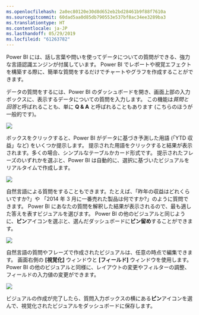 ```yaml
---
ms.openlocfilehash: 2a0ec80120e30d8d652eb2bd28461b9f88f7610a
ms.sourcegitcommit: 60dad5aa0d85db790553e537bf8ac34ee3289ba3
ms.translationtype: HT
ms.contentlocale: ja-JP
ms.lasthandoff: 05/29/2019
ms.locfileid: "61263782"
---
```

Power BI には、話し言葉や問いを使ってデータについての質問ができる、強力な言語認識エンジンが付属しています。 Power BI でレポートや視覚エフェクトを構築する際に、簡単な質問をするだけでチャートやグラフを作成することができます。

データの質問をするには、Power BI のダッシュボードを開き、画面上部の入力ボックスに、表示するデータについての質問を入力します。 この機能は*質問と回答*と呼ばれることも、単に **Q & A** と呼ばれることもあります (こちらのほうが一般的です)。

![](media/4-3-asking-questions-natural-language/4-3_1.png)

ボックスをクリックすると、Power BI がデータに基づき予測した用語 (「YTD 収益」など) をいくつか提示します。 提示された用語をクリックすると結果が表示されます。多くの場合、シンプルなテーブルかカード形式です。 提示されたフレーズのいずれかを選ぶと、Power BI は自動的に、選択に基づいたビジュアルをリアルタイムで作成します。

![](media/4-3-asking-questions-natural-language/4-3_2.png)

自然言語による質問をすることもできます。たとえば、「昨年の収益はどれくらいですか?」や 「2014 年 3 月に一番売れた製品は何ですか?」のように質問できます。 Power BI にあなたの質問を解釈した結果が表示されるので、最も適した答えを表すビジュアルを選びます。 Power BI の他のビジュアルと同じように、**ピン**アイコンを選ぶと、選んだダッシュボードに**ピン留め**することができます。

![](media/4-3-asking-questions-natural-language/4-3_3.png)

自然言語の質問やフレーズで作成されたビジュアルは、任意の時点で編集できます。 画面右側の **[視覚化]** ウィンドウと **[フィールド]** ウィンドウを使用します。 Power BI の他のビジュアルと同様に、レイアウトの変更やフィルターの調整、フィールドの入力値の変更ができます。

![](media/4-3-asking-questions-natural-language/4-3_4.png)

ビジュアルの作成が完了したら、質問入力ボックスの横にある**ピン**アイコンを選んで、視覚化されたビジュアルをダッシュボードに保存します。

